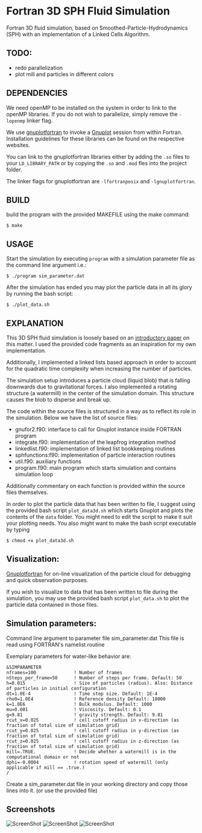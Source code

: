# Fortran 3D SPH Fluid Simulation

Fortran 3D fluid simulation, based on Smoothed-Particle-Hydrodynamics (SPH) with an  implementation of a Linked Cells Algorithm.

## TODO:
- redo parallelization
- plot mill and particles in different colors

## DEPENDENCIES

We need openMP to be installed on the system in order to link to the openMP libraries.
If you do not wish to parallelize, simply remove the `-lopenmp` linker flag.

We use [gnuplotfortran](http://gnuplotfortran.sourceforge.net/) to invoke a [Gnuplot](http://www.gnuplot.info/) session from within Fortran.
Installation guidelines for these libraries can be found on the respective websites.

You can link to the gnuplotfortran libraries either by adding the `.so` files to your `LD_LIBRARY_PATH` or by copying the  `.so` and  `.mod` fles into the project folder.

The linker flags for gnuplotfortran are `-lfortranposix` and `-lgnuplotfortran`.

## BUILD


build the program with the provided MAKEFILE using the make command:

```
$ make
```


## USAGE

Start the simulation by executing `program` with a simulation parameter file as the command line argument
i.e.:
```
$ ./program sim_parameter.dat
```

After the simulation has ended you may plot the particle data in all its glory by running the bash script:
```
$ ./plot_data.sh
```

## EXPLANATION

This 3D SPH fluid simulation is loosely based on an [introductory paper](http://www.cs.cornell.edu/~bindel/class/cs5220-f11/code/sph.pdf) on this matter. I used the provided code fragments as an inspiration for my own implementation.

Additionally, I implemented a linked lists based approach in order to account for the quadratic time complexity when increasing the number of particles.


The simulation setup introduces a particle cloud (liquid blob) that is falling downwards due to gravitational forces. I also implemented a rotating structure (a watermill) in the center of the simulation domain. This structure causes the blob to disperse and break up.


The code within the source files is structured in a way as to reflect its role in the simulation.
Below we have the list of source files:

- gnufor2.f90: interface to call for Gnuplot instance inside FORTRAN program
- integrate.f90: implementation of the leapfrog integration method
- linkedlist.f90: implementation of linked list bookkeeping routines
- sphfunctions:f90: implementation of particle interaction routines
- util.f90: auxiliary functions
- program.f90: main program which starts simulation and contains simulation loop

Additionally commentary on each function is provided within the source files themselves.

In order to plot the particle data that has been written to file, I suggest using the provided bash script `plot_data3d.sh` which starts Gnuplot and plots the contents of the `data` folder. You might need to edit the script to make it suit your plotting needs. You also might want to make the bash script executable by typing

```
$ chmod +x plot_data3d.sh
```



## Visualization:

[Gnuplotfortran](http://gnuplotfortran.sourceforge.net/) for on-line visualization of the particle cloud for debugging and quick observation purposes.

If you wish to visualize to data that has been written to file during the simulation, you may use the provided bash script `plot_data.sh` to plot the particle data contained in those files.


## Simulation parameters:

Command line argument to parameter file sim_parameter.dat
This file is read using FORTRAN's namelist routine

Exemplary parameters for water-like behavior are:
```
&SIMPARAMETER
nframes=100              ! Number of frames
nSteps_per_frame=50      ! Number of steps per frame. Default: 50
h=0.015                  ! Size of particles (radius). Also: Distance of particles in initial configuration
dt=1.0E-4                ! Time step size. Default: 1E-4
rho0=1.0E4               ! Reference density Default: 10000
k=1.0E6                  ! Bulk modulus. Default: 1000
mu=0.001                 ! Viscosity. Default: 0.1
g=9.81                   ! gravity strength. Default: 9.81
rcut_x=0.025             ! cell cutoff radius in x-direction (as fraction of total size of simulation grid)
rcut_y=0.025             ! cell cutoff radius in y-direction (as fraction of total size of simulation grid)
rcut_z=0.025             ! cell cutoff radius in z-direction (as fraction of total size of simulation grid)
mill=.TRUE.              ! Decide whether a watermill is in the computational domain or not
dphi=-0.0004             ! rotation speed of watermill (only applicable if mill == .true.)
/

```
Create a sim_parameter.dat file in your working directory and copy those lines into it.
(or use the provided file)

## Screenshots

![ScreenShot](https://raw.github.com/jzuern/sph-fluidsim-fortran/master/data/images/1.jpg)
![ScreenShot](https://raw.github.com/jzuern/sph-fluidsim-fortran/master/data/images/2.jpg)
![ScreenShot](https://raw.github.com/jzuern/sph-fluidsim-fortran/master/data/images/3.jpg)

